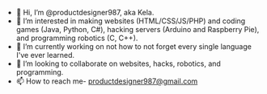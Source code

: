 - 👋 Hi, I’m @productdesigner987, aka Kela.
- 👀 I’m interested in making websites (HTML/CSS/JS/PHP) and coding games (Java, Python, C#), hacking servers (Arduino and Raspberry Pie), and programming robotics (C, C++).
- 🌱 I’m currently working on not how to not forget every single language I've ever learned.
- 💞️ I’m looking to collaborate on websites, hacks, robotics, and programming.
- 📫 How to reach me- productdesigner987@gmail.com

<!---
productdesigner987/productdesigner987 is a ✨ special ✨ repository because its `README.md` (this file) appears on your GitHub profile.
You can click the Preview link to take a look at your changes.
--->
